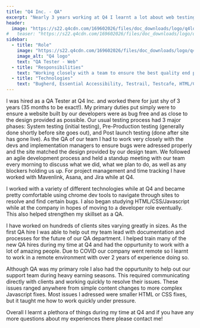 ```yaml
---
title: "Q4 Inc. - QA"
excerpt: "Nearly 3 years working at Q4 I learnt a lot about web testing, web dev,  and agile development just to name a few things."
header:
  image: "https://s22.q4cdn.com/169602026/files/doc_downloads/logo/q4logo-acknowledgement.png"
#   teaser: "https://s22.q4cdn.com/169602026/files/doc_downloads/logo/q4logo-acknowledgement.png"
sidebar:
  - title: "Role"
    image: "https://s22.q4cdn.com/169602026/files/doc_downloads/logo/q4logo-acknowledgement.png"
    image_alt: "Q4 logo"
    text: "QA Tester - Web"
  - title: "Responsibilities"
    text: "Working closely with a team to ensure the best quality end product reaches the client."
  - title: "Technologies"
    text: "Bugherd, Essential Accessibility, Testrail, Testcafe, HTML/CSS/Javascript, Slack, Zoom, Asana, Jira, Browserstack, Salesforce, Mavenlink, Confluence, Google suite, VS Code"
---
```


I was hired as a QA Tester at Q4 Inc. and worked there for just shy of 3 years (35 months to be exact!). My primary duties put simply were to ensure a website built by our developers were as bug free and as close to the design provided as possible. Our usual testing process had 3 major phases: System testing (initial testing), Pre-Production testing (generally done shortly before site goes out), and Post launch testing (done after site has gone live). As the QA of our team I had to work very closely with the devs and implementation managers to ensure bugs were adressed properly and the site matched the design provided by our design team. We followed an agile development process and held a standup meeting with our team every morning to discuss what we did, what we plan to do, as well as any blockers holding us up. For project management and time tracking I have worked with Mavenlink, Asana, and Jira while at Q4.

I worked with a variety of different technologies while at Q4 and became pretty comfortable using chrome dev tools to navigate through sites to resolve and find certain bugs. I also began studying HTML/CSS/Javascript while at the company in hopes of moving to a developer role eventually. This also helped strengthen my skillset as a QA.

I have worked on hundreds of clients sites varying greatly in sizes. As the first QA hire I was able to help out my team lead with documentation and processes for the future of our QA department. I helped train many of the new QA hires during my time at Q4 and had the oppurtunity to work with a lot of amazing people. Due to COVID our company went remote so I learnt to work in a remote environment with over 2 years of experience doing so.

Although QA was my primary role I also had the oppurtunity to help out our support team during heavy earning seasons. This required communicating directly with clients and working quickly to resolve their issues. These issues ranged anywhere from simple content changes to more complex Javascript fixes. Most issues I adressed were smaller HTML or CSS fixes, but it taught me how to work quickly under pressure. 

Overall I learnt a plethora of things during my time at Q4 and if you have any more questions about my experiences there please contact me!